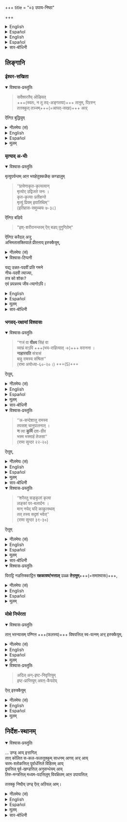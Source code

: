 +++
title = "०३ उपाय-निष्ठा"

+++
<details><summary>English</summary>

II THE NISHTĀ CONCERNING UPĀYA :
</details>

<details><summary>Español</summary>

II El nishtā sobre upāya:
</details>


<details><summary>English</summary>

If, in him, these features that follow are found,  
the man who has performed prapatti may infer that  
he is in the proper state in relation to the knowledge concerning the upāya.
</details>

<details><summary>Español</summary>

Si, en él, **se encuentran** estas características que siguen,  
el hombre que **ha realizado** Prapatti **puede inferir** que  
**está** en el estado apropiado en relación con el **conocimiento** sobre el upāya.
</details>


<details><summary>सार-बोधिनी</summary>

- भगवद्-व्यतिरिक्तराऩ ताऩुम् स्वेतरऩुम्  
  तऩक्कु तञ्जऩिल्लै ऎऩ्गिऱ बुद्धियुम्,  
- मरणपर्यन्तहेतुक्कळ् उपस्थितङ्गळ् आऩालुम्  
  करैदल् अऩ्ऱिक्के इरुक्कैयुम्,  
- अभिमतम् किट्ट् उगिऱद् ऎऩ्ऱु प्रीतऩ् आय् इरुक्कुगैयुम्,  
- रक्षकावष्टम्भत्ताल् उण्डाऩ धैर्यमुम्,  
- भरन्यास-विषयत्तिल् स्वयत्नम् अऱ्ऱ् इरुक्कैयुम्,  
- फलविषयत्तिल् अवऩ् कै पार्त्तु निऱ्कैयुम्  

उपायत्तिल् स्वनिष्ठाभिज्ञानत्तिऱ्कु लिङ्गङ्गळ्।  

अवैगळै यडैवे उपपादिक्किऱार् सर्वेश्वरऩैयॊऴिय इत्यादियाल्। 
</details>

## लिङ्गानि
### ईश्वर-सखिता
<details open><summary>विश्वास-प्रस्तुतिः</summary>

> सर्वेश्वरऩैय् ऒऴियत्  
+++(स्वतः, न तु तद्-अङ्गतया)+++ ताऩुम्, पिऱरुन्  
तऩक्कुत् तञ्जम्+++(=आपत्-सखा)+++ अऩ्ऱ्  


ऎऩ्गिऱ बुद्धियुम् 
</details>

<details><summary>नीलमेघः (सं)</summary>

> सर्वेश्वरं विना  
+++(स्वतः, न तु तद्-अङ्गतया)+++ स्वात्मा च परे च  
स्वस्य न रक्षका 

इति बुद्धिः,  

[[१९२]]  
</details>


<details><summary>English</summary>

(1) He understands that, for him, there is no protection from himself or from others  
and that Iśvara is his only Protector : 
</details>

<details><summary>Español</summary>

(1) **Comprende** que, para él, **no hay protección** de sí mismo o de los demás  
y que Iśvara **es** su único protector:
</details>

<details><summary>मूलम्</summary>

सर्वेश्वरऩैयॊऴियत् ताऩुम् पिऱरुन्दऩक्कुत् तञ्जमऩ्ऱॆऩ्गिऱ बुद्धियुम् 
</details>

### मृत्याव् अ-भीः
<details open><summary>विश्वास-प्रस्तुतिः</summary>

मृत्युपर्यन्तम् आऩ भयहेतुक्कळैक् कण्डालुम् 

> ‘‘प्रायेणाकृत-कृत्यत्वान्  
> मृत्योर् उद्विजते जनः ।  
> कृत-कृत्याः प्रतीक्षन्ते  
> मृत्युं प्रियम् इवातिथिम्’’  
> (इतिहास-समुच्चयः ७-३८) 

ऎऩ्गिऱ बडिये  

> "इश्-शरीरानन्तरम् ऎऩ् बडप् पुगुगिऱोम्"  

ऎऩ्गिऱ करैदल् अऱ्ऱु  
अभिमतासक्तियाले प्रीतऩाय् इरुक्कैयुम्,  
</details>

<details><summary>नीलमेघः (सं)</summary>

मृत्यु-पर्यन्त-भय-हेतु-दर्शनेऽपि 

> ‘‘प्रायेणाकृत-कृत्यत्वान्  
> मृत्योर् उद्विजते जनः ।  
> कृत-कृत्याः प्रतीक्षन्ते  
> मृत्युं प्रियम् इवातिथिम्॥’’  
> (इतिहास-समुच्चयः ७-३८) 

इत्य्-उक्त-रीत्या  
एतच्-छरीरानन्तरं किं दुःखम् अनुभविष्याम इत्य् उद्वेगं हित्वा   
अभिमतासत्त्या संप्रीततया ऽवस्थानम्, 
</details>

<details open><summary>विश्वास-टिप्पनी</summary>

यद्य् उन्नत-पदवीं प्रति गमने  
नीच-पदवी त्याज्या,  
तत्र को शोकः?  
एवं प्रपन्नस्य जीव-त्यागोऽपि। 
</details>


<details><summary>English</summary>

(2) Though he is confronted with causes of fear even to the extent of death,  
he does not bewail his state  
and feels satisfied as at the approach of what is desirable,  
for it has been said: 

> "People are 'generally afraid of Death  
> because they have not done what they should have done ;  
> those who have done what they should do  
> expect Death as if he were a welcome guest" 

</details>

<details><summary>Español</summary>

(2) Aunque **se enfrenta** a causas de miedo incluso a la medida de la muerte,  
El **no lamenta** su estado  
y **se siente satisfecho** con el enfoque de lo que es deseable,  
porque **se ha dicho**:

> "La gente generalmente **tiene** miedo a la muerte  
> Porque **no han hecho** lo que **deberían haber hecho**;  
> Aquellos que **han hecho** lo que **deben hacer**  
> **Espere** la muerte como si fuera un invitado bienvenido "
</details>


<details><summary>मूलम्</summary>

मृत्युपर्यन्तमाऩ भयहेतुक्कळैक् कण्डालुम् ‘‘प्रायेणाकृतकृत्यत्वान्मृत्योरुद्विजते जनः । कृतकृत्याः प्रतीक्षन्ते मृत्युं प्रियमिवातिथिम्’’(इतिहास-समुच्चयः ७-३८) ऎऩ्गिऱबडिये इश्शरीरानन्तरम् ऎऩ्बडप्पुगुगिऱोमॆऩ्गिऱ करैदलऱ्ऱु अभिमतासक्तियाले प्रीतऩायिरुक्कैयुम्,  
</details>

<details><summary>सार-बोधिनी</summary>

प्रायेणेति ।  
मृत्योरुद्विजते जनः - मरणत्तिल् निऩ्ऱुम् कृतोपायऩिल्लाद जनम् उद्वेगत्तै अडैगिऱदु। इन्द उद्वेगप्रकारम् - इश्शरीरानन्तरम् ऎऩ्बडप्पुगुगिऱोमॆऩ्ऱु विवरिक्कप्पडुगिऱदु। कृतकृत्याः – अनुष्ठितोपायर्गळ्, मृत्युं – मरणत्तै, प्रियमतिथिमिव प्रतीक्षन्ते – कदा आयास्यतीति अभिमतासत्तियाले प्रतीक्षन्त इत्यर्थः ।  
इदु "अभिमतासत्तियाले प्रीतऩायिरुक्कैयुम्" ऎऩ्बदाले विवरिक्कप्पडुगिऱदुऒरुवऩुक्कु स्वानुष्ठितोपायत्तिल् निष्ठैयुण्डाऩाल्, अदावदु - इदु यथावदनुष्ठितम्, इदऱ्कु मोक्षरूपफलम् अवश्यम्भावि ऎऩ्गिऱ निर्णयमुण्डाऩाल् अवऩुक्कु शरीरवियोगानन्तरं अनभिमतमाऩ फलम् वरुमो ऎऩ्गिऱ पयमिरादिऱे। अदिल्लामैयोडु कूड मोक्षरूपमहापुरुषार्थम् समीपकालत्तिलेये सिद्धिक्कप्पोगिऱदॆऩ्गिऱ हर्षमुम् उण्डागु मागैयाल् अदऩाल् उपायनिष्ठैयै अनुमिक्कलामॆऩ्ऱु तिरुवुळ्ळम्।  
सर्वज्ञऩाय् सर्वशक्तियायिरुक्किऱ भगवाऩै नीये रक्षकऩागवेण्डुमॆऩ्ऱु वरित्तु भरत्तै समर्पित्तोम् अवऩुडैय आदरणम् इरुक्कुम्बोदु नमक्कु फलसिद्धि अवश्यं भावि ऎऩ्गिऱ नम्बिक्कै महाविश्वास इति यावत् ऒरुवऩुक्कु इरुन्दाल् अदै रक्षकावष्टम्भत्तालुण्डाऩ तेऱ्ऱमॆऩ्गिऱदु। इदु ऒरु उपायनिष्ठाज्ञापकलिङ्गम्। 
</details>

### भगवद्-रक्षायां विश्वासः
<details open><summary>विश्वास-प्रस्तुतिः</summary>

> ‘‘गजं वा **वीक्ष्य** सिंहं वा  
> व्याघ्रं वाऽपि +++(भय-राहित्यात् →)+++ वरानना ।  
> **नाहारयति** संत्रासं  
> बाहू रामस्य संश्रिता’’  
> (रामा अयोध्या-६०-२०।) +++(5)+++

ऎऩ्ऱुम्, 
</details>

<details><summary>नीलमेघः (सं)</summary>

> ‘‘गजं वा **वीक्ष्य** सिंहं वा  
> व्याघ्रं वाऽपि +++(भय-राहित्यात् →)+++ वरानना ।  
> **नाहारयति** संत्रासं  
> बाहू रामस्य संश्रिता’’  
> (रामा अयोध्या-६०-२०।) +++(5)+++

इति
</details>

<details><summary>English</summary>

"The beautiful Sītā, resting on the arm of Śrī Rāma,  
was not afraid at the sight of the elephant, the lion or the tiger (when she was with him in the forest)" 
</details>

<details><summary>Español</summary>

"La hermosa sītā, **descansando** sobre el brazo de Śrī rāma,  
**no tenía** miedo al **ver** al elefante, al león o al tigre (cuando ella **estaba** con él en el bosque) "
</details>


<details><summary>मूलम्</summary>

‘‘गजं वा वीक्ष्य सिंहं वा व्याघ्रं वाऽपि वरानना । नाहारयति संत्रासं बाहू रामस्य संश्रिता’’(रामा अयोध्या-६०-२०।) ऎऩ्ऱुम्, 
</details>

<details><summary>सार-बोधिनी</summary>

इदै पिराट्टि नडत्तिक्काट्टिऩाळ् ऎऩ्बदिल् प्रमाणमरुळिच्चॆय्गिऱार् गजं वा वीक्ष्यसिंहमिति । इदिल् ‘‘बाहू रामस्य संश्रिता’’ ऎऩ्ऱु रक्षकावष्टम्भमुम्,  
‘‘नाहारयति सन्त्रासं’’ ऎऩ्ऱु अदऩालुण्डाऩ तेऱ्ऱमुम् सॊल्लप्पडुगिऱदु।  
</details>



<details open><summary>विश्वास-प्रस्तुतिः</summary>

> ‘‘अ-सन्देशात्तु रामस्य  
> तपसश् चानुपालनात् ।  
> **न** त्वा **कुर्मि** दश-ग्रीव  
> भस्म भस्मार्ह तेजसा’’  
> (रामा सुन्दर २२-२०) 

ऎऩ्ऱुम्,  
</details>

<details><summary>नीलमेघः (सं)</summary>

> ‘‘अ-सन्देशात्तु रामस्य  
> तपसश् चानुपालनात् ।  
> **न** त्वा **कुर्मि** दश-ग्रीव  
> भस्म भस्मार्ह तेजसा’’  
> (रामा सुन्दर २२-२०) 

इति
</details>

<details><summary>English</summary>

(She said to Ravana:-)

> O Thou (Rākṣasa) with ten heads that deservest to be reduced to ashes!  
> because I have not obtained ŚrīRāma's permission  
> and because I have to cherish my tapas as a pativratā (a wife devoted to her husband),  
> I do not burn thee to ashes by the flame (of my chastity) 
</details>

<details><summary>Español</summary>

(Ella **le dijo** a Ravana :-)

> ¡Oh, (Rākṣasa) con diez cabezas que **merecen ser reducidas** a cenizas!  
> Porque no **he obtenido** el permiso de Śrīrāma  
> Y **porque tengo** que **apreciar** mis tapas como pativratā (una esposa dedicada a su esposo),  
> **No te quito** las cenizas por la llama (de mi castidad)
</details>


<details><summary>मूलम्</summary>

‘‘असन्देशात्तु रामस्य तपसश्चानुपालनात् । न त्वा कुर्मि दशग्रीव भस्म भस्मार्हतेजसा’’(रामा सुन्दर २२-२०) ऎऩ्ऱुम्,  
</details>

<details><summary>सार-बोधिनी</summary>

ताऩ् भरन्यासम् पण्णिऩ विषयत्तिल् स्वयत्न मऱ्ऱिरुक्कै ऒरु उपायनिष्ठा ज्ञापकलिङ्गम्। इदै पिराट्टि नडत्तिक्काट्टिऩाळ् ऎऩ्बदिल् प्रमाणमरुळिच्चॆय्गिऱार् असन्देशादिति । रामस्य – रामऩुडैय, असन्देशात् – अनुज्ञैयिल्लामैयालुम्, रामानुज्ञैयिल्लाविट्टालुम् उऩ्ऩिष्टप्पडि सॆय्यलागादो वॆऩ्ऩ वरुळिच्चॆय्गिऱार् तपस इति । तपसः – पातिव्रत्यरूपमाऩ तपस्सिऩुडैय, पतिपारतन्त्र्यरूपतपस्सिऩुडैय ऎऩ्ऱबडि। अनुपालनाच्च – संरक्षणत्तालेयुम्, इङ्गु चकारम् उक्तसमुच्चायकम्, संरक्ष्यमाणस्य अवश्यं कर्तव्यत्वात् ऎऩ्ऱबडि। भस्मार्ह – भस्मीकर्तुं योग्यऩाऩ, भस्मीकरणनिमित्तमाऩ महापराधत्तै युडैयवऩाऩ, दशग्रीव – पत्तु तलैयैप्पडैत् तोमॆऩ्ऱु अहङ्कारप्पडुम् रावणऩे! तेजसा – पातिव्रत्यरूपतेजस्साले, त्वा – इप्पडि अपराधप्पट्टु ऎदिरिलिरुक्कुम् उऩ्ऩै, भस्म न कुर्मि – भस्मनकरोमीत्यर्थः । कुर्मि ऎऩ्ऱु आर्षम् रूपव्यत्ययम्।  
इदऩाल् फलत्तिल् स्वयत्नविरति सॊल्लप्पट्टदु अन्द फलत्तिल् अनिष्टनिवृत्तियुम् इष्टप्राप्तियुम् अवऩ् कैयदे ऎऩ्ऱिरुक्कै ऒरु उपायनिष्ठाज्ञापकलिङ्गम्।+++(5)+++  
</details>

<details open><summary>विश्वास-प्रस्तुतिः</summary>

> ‘‘शरैस्तु सङ्कुलां कृत्वा  
> लङ्कां पर-बलार्दनः ।  
> मान् नयेद् यदि काकुत्स्थस्  
> तत् तस्य सदृशं भवेत्’’  
> (रामा सुन्दर ३९-३०) 

ऎऩ्ऱुम् 
</details>

<details><summary>नीलमेघः (सं)</summary>

> ‘‘शरैस्तु सङ्कुलां कृत्वा  
> लङ्कां पर-बलार्दनः ।  
> मान् नयेद् यदि काकुत्स्थस्  
> तत् तस्य सदृशं भवेत्’’  
> (रामा सुन्दर ३९-३०) 

इति
</details>

<details><summary>English</summary>

and likewise, 

> "if Rāma who can destroy the forces of his enemies fills Lanka with his arrows  
> and take me away from here,  
> it will be in keeping with his character." 

</details>

<details><summary>Español</summary>

Y de la misma manera,

> "Si Rāma, que puede **destruir** las fuerzas de sus enemigos, **llena** a Lanka con sus flechas  
> y **llévame** de aquí  
> **Estará** de **acuerdo** con su personaje ".
</details>


<details><summary>मूलम्</summary>

‘‘शरैस्तु सङ्कुलां कृत्वा लङ्कां परबलार्दनः । मान्नयेद्यदि काकुत्स्थस्तत्तस्य सदृशं भवेत्’’(रामा सुन्दर ३९-३०) ऎऩ्ऱुम् 
</details>

<details><summary>सार-बोधिनी</summary>

इदै पिराट्टि नडत्तिक्काट्टिऩाळॆऩ्बदिल् प्रमाणमरुळिच्चॆय्गिऱार् शरैस्तु सङ्कुलामिति । सङ्कुलां – व्याकुलां, इन्द श्लोकत्तिल् पूर्वार्द्धत्ताले अनिष्टनिवृत्तिरक्षकाधीनम् ऎऩ्गिऱ बुद्धियुम् उत्तरार्द्धत्ताले इष्टप्राप्तियुम् तदधीनमॆऩ्गिऱ बुद्धियुम् सॊल्लप्पडुगिऱदु। 
</details>

<details open><summary>विश्वास-प्रस्तुतिः</summary>

पिराट्टि नडत्तिक्काट्टिऩ **रक्षकावष्टंभत्ताल्** उळ्ळ **तेऱ्ऱमुम्**+++(=समाश्वासः)+++, 
</details>

<details><summary>नीलमेघः (सं)</summary>

श्रीजानक्या अनुष्ठाय प्रदर्शित-रीतिकेन **रक्षकावष्टम्भेन** जातः **समाश्वासः**, 
</details>


<details><summary>English</summary>

(3) He has the perfect confidence of having found a Saviour. Sītā Devi taught this by her example. 
</details>

<details><summary>Español</summary>

(3) **Tiene** la confianza perfecta de **haber encontrado** un salvador.  
Sītā Devi enseñó esto por su ejemplo.
</details>


<details><summary>मूलम्</summary>

पिराट्टि नडत्तिक्काट्टिऩ रक्षकावष्टंभत्तालुळ्ळ तेऱ्ऱमुम्, 
</details>

### मोक्षे निर्भरता
<details open><summary>विश्वास-प्रस्तुतिः</summary>

ताऩ् भरन्यासम् पण्णिऩ +++(फलस्य)+++ विषयत्तिल् स्व-यत्नम् अऱ्ऱ् इरुक्कैयुम्,
</details>

<details><summary>नीलमेघः (सं)</summary>

स्व-कृत--भर-न्यास--फल-विषये स्व-यत्न-राहित्यम्, 
</details>


<details><summary>English</summary>

In respect of the object for which he has made bharanyāsa,  
the prapanna is without any (further) effort of his own (to save himself). 
</details>

<details><summary>Español</summary>

Con respecto al objeto por el que **ha hecho** bharanyāsa,  
La Prapanna **no tiene** ningún **esfuerzo** (más) propio (para salvarse).
</details>


<details><summary>मूलम्</summary>

ताऩ् भरन्यासम् पण्णिऩ विषयत्तिल् स्वयत्नमऱ्ऱिरुक्कैयुम्,
</details>


<details open><summary>विश्वास-प्रस्तुतिः</summary>

> अदिल् अन्-इष्ट-निवृत्तियुम्  
इष्ट-प्राप्तियुम् अवऩ्-कैयदेय् 

ऎऩ्ऱ् इरुक्कैयुम्  
</details>

<details><summary>नीलमेघः (सं)</summary>

तत्रानिष्टनिवृतिर् इष्ट-प्राप्तिश् च  
तद्-धस्ताधीने इति विस्रम्भश्च  

</details>

<details><summary>English</summary>

In that matter, he realises that the removal of what is evil  
and the attainment of what is good  
are in the Lord's hands alone. 
</details>

<details><summary>Español</summary>

En ese asunto, **se da cuenta** de que la **eliminación** de lo que es mal  
y el **logro** de lo que es bueno  
**están** en las manos del Señor solas.
</details>

<details><summary>मूलम्</summary>

अदिल् अनिष्टनिवृत्तियुमिष्टप्राप्तियुम् अवऩ्गैयदे यॆऩ्ऱिरुक्कैयुम्  
</details>


## निर्देश-स्थानम्

<details open><summary>विश्वास-प्रस्तुतिः</summary>

… उण्ड् आय् इऱ्ऱागिल्  
ताऩ् कोलिऩ स-कल-फलत्तुक्कुम् साधनम् आगव् अऱ्ऱ् आय्  
चरम-श्लोकत्तिल् पूर्वार्धत्तिले विहितम् आय्  
द्वयत्तिल् पूर्व-खण्डत्तिल् अनुसन्धेयम् आय्  
तिरु-मन्त्रत्तिल् मध्यम-पदत्तिलुम् विवक्षितम् आऩ उपायत्तिल्  

तऩक्कु निष्ठैय् उण्ड् ऎऩ्ऱ् अऱियल् आम्।  
</details>

<details><summary>नीलमेघः (सं)</summary>

… वर्तेरंश् चेत् —  
स्वोद्दिष्ट-सकल-फल-साधने  
चरम-श्लोक-पूर्व-खण्ड-विहिते,  
द्वय-पूर्व-खण्डे ऽनुसन्धेये,  
श्री-मन्त्र-मध्यम-पद-विवक्षिते उपाये  
स्वस्य निष्ठाऽस्तीति सुखम् अभिज्ञातुम् । 
</details>

<details><summary>English</summary>

If he has these features,  
it may be inferred that he is steadfastly fixed in the upāya which he has sought  
and which is the means of obtaining all the benefits desired by him,  
which is prescribed as an upāya in the first half of the Carama śloka,  
which is to be thought of in the first part of Dvaya  
and which is implicit also in the middle word of Tirumantra (namo).
</details>

<details><summary>Español</summary>

Si **tiene** estas características,  
Se **puede inferir** que **se fija** firmemente en el upāya que **ha buscado**  
y cuál **es** el medio para **obtener** todos los beneficios deseados por él,  
que **se prescribe** como un upāya en la primera mitad del carama Śloka,  
que **se debe pensar** en la primera parte de Dvaya  
y que **está implícito** también en la palabra media de tirumantra (namo).
</details>


<details><summary>मूलम्</summary>

उण्डायिऱ्ऱागिल् ताऩ् कोलिऩ सकलफलत्तुक्कुम् साधनमागवऱ्ऱाय्  
चरमश्लोकत्तिल् पूर्वार्धत्तिले विहितमाय् द्वयत्तिल् पूर्वखण्डत्तिल् अनुसन्धेयमाय् तिरुमन्त्रत्तिल् मध्यमपदत्तिलुम् विवक्षितमाऩ उपायत्तिल् तऩक्कु निष्ठैयुण्डॆऩ्ऱऱियलाम्।  
</details>

<details><summary>सार-बोधिनी</summary>

ताऩ्गोलिऩ सकलफलत्तुक्कुम् - तऩ्ऩाले अपेक्षितमाऩ प्रारब्धनिवृत्ति मुदलाऩ सर्वफलत्तुक्कुम्, साधनमागवऱ्ऱाय् - साधनमाग समर्थऩाय्, इदऩाल् प्रारब्धकर्मनिवर्तकमिल्लाद भक्तिव्यावृत्ति । चरमश्लोकत्तिल् पूर्वार्द्धत्ताले विहितमाय् - ‘‘मामेकं शरणं व्रज’’ ऎऩ्ऱु विधिक्कप्पट्टदाय्, द्वयत्तिल् पूर्वखण्डत्तिल् अनुसन्धेयमाय् - शरणशब्दोपश्लिष्टप्रपूर्वकपदल् धातुविल् अनुसन्धेयमाय् ऎऩ्ऱबडि। तिरुमन्त्रत्तिल् मद्ध्यमपदत्तिलुम् विवक्षितमाऩ - मद्ध्यमपदम् नमःपदम्। अदिल् ‘‘नमस्कारात्मकं यस्मै विधायात्म-निवेदनं’’ ऎऩ्गिऱ प्रमाणत्ताले विवक्षितमुमाऩ ऎऩ्ऱबडि।  

उपायत्तिले - प्रपत्तिरूपोपायत्तिले, तऩक्कु निष्ठैयुण्डॆऩ्ऱऱियलाम् - तऩक्कु - इन्द अडैयाळङ्गळुळ्ळ तऩक्कु, निष्ठै – अ-वितथ-निविष्ट-स्थिर-मतित्व-रूपम् आऩ स्थिति ।  
</details>

